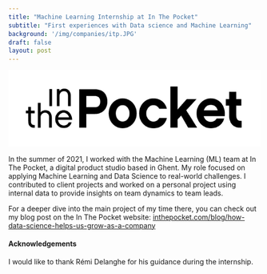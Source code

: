 ```yaml
---
title: "Machine Learning Internship at In The Pocket"
subtitle: "First experiences with Data science and Machine Learning"
background: '/img/companies/itp.JPG'
draft: false
layout: post
---
```

<img src="/img/companies/itp.png" alt="ITP Image" style="max-width:100%;height:auto;">

In the summer of 2021, I worked with the Machine Learning (ML) team at In The Pocket, a digital product studio based in Ghent. My role focused on applying Machine Learning and Data Science to real-world challenges. I contributed to client projects and worked on a personal project using internal data to provide insights on team dynamics to team leads.

For a deeper dive into the main project of my time there, you can check out my blog post on the In The Pocket website: [inthepocket.com/blog/how-data-science-helps-us-grow-as-a-company](https://www.inthepocket.com/blog/how-data-science-helps-us-grow-as-a-company)

#### Acknowledgements
I would like to thank Rémi Delanghe for his guidance during the internship.